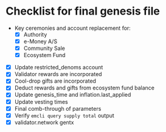# Checklist for final genesis file

* Key ceremonies and account replacement for:
  * [x] Authority
  * [x] e-Money A/S
  * [x] Community Sale
  * [x] Ecosystem Fund
* [x] Update restricted_denoms account
* [x] Validator rewards are incorporated
* [x] Cool-drop gifts are incorporated
* [x] Deduct rewards and gifts from ecosystem fund balance
* [x] Update genesis_time and inflation.last_applied
* [x] Update vesting times
* [x] Final comb-through of parameters
* [x] Verify `emcli query supply total` output
* [x] validator.network gentx
